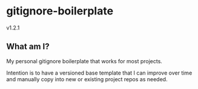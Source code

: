 # gitignore-boilerplate

v1.2.1
<br/>

## What am I?

My personal gitignore boilerplate that works for most projects.

Intention is to have a versioned base template that I can improve over time and manually copy into new or existing project repos as needed.
